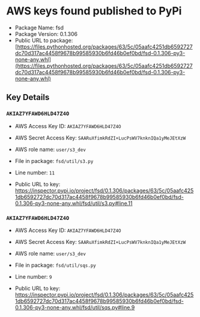 # AWS keys found published to PyPi

* Package Name: fsd
* Package Version: 0.1.306
* Public URL to package: [https://files.pythonhosted.org/packages/63/5c/05aafc4251db6592727dc70d317ac4458f9678b99585930b6fd46b0ef0bd/fsd-0.1.306-py3-none-any.whl](https://files.pythonhosted.org/packages/63/5c/05aafc4251db6592727dc70d317ac4458f9678b99585930b6fd46b0ef0bd/fsd-0.1.306-py3-none-any.whl)

## Key Details

### `AKIAZ7YFAWD6HLD47Z4O`

* AWS Access Key ID: `AKIAZ7YFAWD6HLD47Z4O`
* AWS Secret Access Key: `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` 
* AWS role name: `user/s3_dev`
* File in package: `fsd/util/s3.py`
* Line number: `11`

* Public URL to key: https://inspector.pypi.io/project/fsd/0.1.306/packages/63/5c/05aafc4251db6592727dc70d317ac4458f9678b99585930b6fd46b0ef0bd/fsd-0.1.306-py3-none-any.whl/fsd/util/s3.py#line.11



### `AKIAZ7YFAWD6HLD47Z4O`

* AWS Access Key ID: `AKIAZ7YFAWD6HLD47Z4O`
* AWS Secret Access Key: `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` 
* AWS role name: `user/s3_dev`
* File in package: `fsd/util/sqs.py`
* Line number: `9`

* Public URL to key: https://inspector.pypi.io/project/fsd/0.1.306/packages/63/5c/05aafc4251db6592727dc70d317ac4458f9678b99585930b6fd46b0ef0bd/fsd-0.1.306-py3-none-any.whl/fsd/util/sqs.py#line.9


